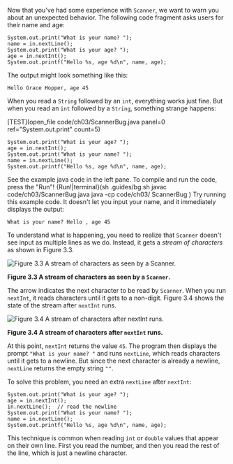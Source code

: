 Now that you've had some experience with `Scanner`, we want to warn you about an unexpected behavior. The following code fragment asks users for their name and age:

```code
System.out.print("What is your name? ");
name = in.nextLine();
System.out.print("What is your age? ");
age = in.nextInt();
System.out.printf("Hello %s, age %d\n", name, age);
```

The output might look something like this:

```code
Hello Grace Hopper, age 45
```

When you read a `String` followed by an `int`, everything works just fine. But when you read an `int` followed by a `String`, something strange happens:

[TEST](open_file code/ch03/ScannerBug.java panel=0 ref="System.out.print" count=5)
 ```code
System.out.print("What is your age? ");
age = in.nextInt();
System.out.print("What is your name? ");
name = in.nextLine();
System.out.printf("Hello %s, age %d\n", name, age);
```

See the example java code in the left pane. To compile and run the code, press the "Run"!
{Run!|terminal}(sh .guides/bg.sh javac code/ch03/ScannerBug.java java -cp code/ch03/ ScannerBug )
 Try running this example code. It doesn't let you input your name, and it immediately displays the output:

```code
What is your name? Hello , age 45
```

To understand what is happening, you need to realize that `Scanner` doesn't see input as multiple lines as we do. Instead, it gets a *stream of characters* as shown in Figure 3.3.

![Figure 3.3 A stream of characters as seen by a `Scanner`.](figs/hopper1.jpg)

**Figure 3.3 A stream of characters as seen by a `Scanner`.**


The arrow indicates the next character to be read by `Scanner`. When you run `nextInt`, it reads characters until it gets to a non-digit. Figure 3.4 shows the state of the stream after `nextInt` runs.

![Figure 3.4 A stream of characters after `nextInt` runs.](figs/hopper2.jpg)

**Figure 3.4 A stream of characters after `nextInt` runs.**

At this point, `nextInt` returns the value `45`. The program then displays the prompt `"What is your name? "` and runs `nextLine`, which reads characters until it gets to a newline. But since the next character is already a newline, `nextLine` returns the empty string `""`.

To solve this problem, you need an extra `nextLine` after `nextInt`:

```code
System.out.print("What is your age? ");
age = in.nextInt();
in.nextLine();  // read the newline
System.out.print("What is your name? ");
name = in.nextLine();
System.out.printf("Hello %s, age %d\n", name, age);
```

This technique is common when reading `int` or `double` values that appear on their own line. First you read the number, and then you read the rest of the line, which is just a newline character.